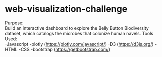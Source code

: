 # web-visualization-challenge
Purpose:  
Build an interactive dashboard to explore the Belly Button Biodiversity dataset, which catalogs the microbes that colonize human  navels.
Tools Used:  
-Javascript
  -plotly (https://plotly.com/javascript/)
  -D3 (https://d3js.org/)
-HTML
-CSS
  -bootstrap (https://getbootstrap.com/)
